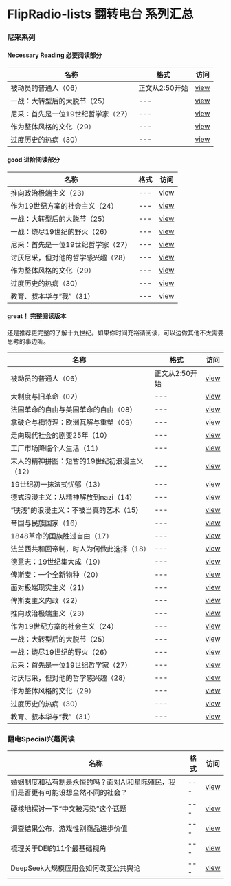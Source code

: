# FlipRadio-lists 翻转电台 系列汇总

### 尼采系列

#### Necessary Reading 必要阅读部分

| 名称 | 格式 |访问|
| --- | --- | --- |
| 被动员的普通人（06） | 正文从2:50开始 | [view](https://www.podbean.com/media/share/dir-7h3mh-18c65af8) |
| 一战：大转型后的大脱节（25） | --- | [view](https://www.podbean.com/media/share/dir-ybb7e-1ee785a2) |
| 尼采：首先是一位19世纪哲学家（27） | --- | [view](https://www.podbean.com/media/share/dir-ejecg-1fad9a65) |
| 作为整体风格的文化（29） | --- | [view](https://www.podbean.com/media/share/dir-u723c-20df8b47) |
| 过度历史的热病（30） | --- | [view](https://www.podbean.com/media/share/dir-8e7bv-2100dca6) |

#### good 进阶阅读部分

| 名称 | 格式 |访问|
| --- | --- | --- |
| 推向政治极端主义（23） | --- | [view](https://www.podbean.com/media/share/dir-wpgpm-1e3cc786) |
| 作为19世纪方案的社会主义（24） | --- | [view](https://www.podbean.com/media/share/dir-xexwi-1eadc96e) |
| 一战：大转型后的大脱节（25） | --- | [view](https://www.podbean.com/media/share/dir-ybb7e-1ee785a2) |
| 一战：烧尽19世纪的野火（26） | --- | [view](https://www.podbean.com/media/share/dir-zvy9y-1f59ee16) |
| 尼采：首先是一位19世纪哲学家（27） | --- | [view](https://www.podbean.com/media/share/dir-ejecg-1fad9a65) |
| 讨厌尼采，但对他的哲学感兴趣（28） | --- | [view](https://www.podbean.com/ew/dir-n79hi-2023759a) |
| 作为整体风格的文化（29） | --- | [view](https://www.podbean.com/media/share/dir-u723c-20df8b47) |
| 过度历史的热病（30） | --- | [view](https://www.podbean.com/media/share/dir-8e7bv-2100dca6) |
| 教育、叔本华与“我”（31） | --- | [view](https://www.podbean.com/media/share/dir-ntbqi-219d5b83) |

#### great！ 完整阅读版本

还是推荐更完整的了解十九世纪。如果你时间充裕请阅读，可以边做其他不太需要思考的事边听。

| 名称 | 格式 |访问|
| --- | --- | --- |
| 被动员的普通人（06） | 正文从2:50开始 | [view](https://www.podbean.com/media/share/dir-7h3mh-18c65af8) |
| 大制度与旧革命（07） | --- | [view](https://www.podbean.com/media/share/dir-frc5a-190da5b4) |
| 法国革命的自由与美国革命的自由（08） | --- | [view](https://www.podbean.com/media/share/dir-e6mfr-192de814) |
| 拿破仑与梅特涅：欧洲瓦解与重塑（09） | --- | [view](https://www.podbean.com/media/share/dir-2zuna-197b98ba) |
| 走向现代社会的剧变25年（10） | --- | [view](https://www.podbean.com/media/share/dir-dk67t-19a34c37) |
| 工厂市场降临个人生活（11） | --- | [view](https://www.podbean.com/media/share/dir-ikm5a-19f72f4e) |
| 末人的精神拼图：短暂的19世纪初浪漫主义（12） | --- | [view](https://www.podbean.com/media/share/dir-44e9r-1a668ef5) |
| 19世纪初一抹法式忧郁（13） | --- | [view](https://www.podbean.com/media/share/dir-5jdp2-1a8168cf) |
| 德式浪漫主义：从精神解放到nazi（14） | --- | [view](https://www.podbean.com/media/share/dir-66ij3-1ae51f2c) |
| “肤浅”的浪漫主义：不被当真的艺术（15） | --- | [view](https://www.podbean.com/media/share/dir-vhws9-1b82f83c) |
| 帝国与民族国家（16） | --- | [view](https://www.podbean.com/media/share/dir-6ga7b-1bbdd4e7) |
| 1848革命的国族胜过自由（17） | --- | [view](https://www.podbean.com/media/share/dir-de6m3-1c3ba010) |
| 法兰西共和回帝制，时人为何做此选择（18） | --- | [view](https://www.podbean.com/media/share/dir-y8p7d-1c917b2b) |
| 德意志：19世纪集大成（19） | --- | [view](https://www.podbean.com/media/share/dir-we6ep-1ce5d5d1) |
| 俾斯麦：一个全新物种（20） | --- | [view](https://www.podbean.com/media/share/dir-4auqa-1d179e11) |
| 面对极端现实主义（21） | --- | [view](https://www.podbean.com/media/share/dir-7fafr-1d5d3454) |
| 俾斯麦主义内政（22） | --- | [view](https://www.podbean.com/media/share/dir-9pqpa-1e209b0c) |
| 推向政治极端主义（23） | --- | [view](https://www.podbean.com/media/share/dir-wpgpm-1e3cc786) |
| 作为19世纪方案的社会主义（24） | --- | [view](https://www.podbean.com/media/share/dir-xexwi-1eadc96e) |
| 一战：大转型后的大脱节（25） | --- | [view](https://www.podbean.com/media/share/dir-ybb7e-1ee785a2) |
| 一战：烧尽19世纪的野火（26） | --- | [view](https://www.podbean.com/media/share/dir-zvy9y-1f59ee16) |
| 尼采：首先是一位19世纪哲学家（27） | --- | [view](https://www.podbean.com/media/share/dir-ejecg-1fad9a65) |
| 讨厌尼采，但对他的哲学感兴趣（28） | --- | [view](https://www.podbean.com/ew/dir-n79hi-2023759a) |
| 作为整体风格的文化（29） | --- | [view](https://www.podbean.com/media/share/dir-u723c-20df8b47) |
| 过度历史的热病（30） | --- | [view](https://www.podbean.com/media/share/dir-8e7bv-2100dca6) |
| 教育、叔本华与“我”（31） | --- | [view](https://www.podbean.com/media/share/dir-ntbqi-219d5b83) |


### 翻电Special兴趣阅读

| 名称 | 格式 |访问|
| --- | --- | --- |
| 婚姻制度和私有制是永恒的吗？面对AI和星际殖民，我们是否更有可能设想全然不同的社会？ | --- | [view](https://www.podbean.com/media/share/dir-gjqba-1964bd7c) |
| 硬核地探讨一下“中文被污染”这个话题 | --- | [view](https://www.podbean.com/media/share/dir-si9vv-1cbeedbe) |
| 调查结果公布，游戏性别商品进步价值 | --- | [view](https://www.podbean.com/media/share/dir-p5x7v-1f9e3c4f) |
| 梳理关于DEI的11个最基础视角 | --- | [view](https://www.podbean.com/media/share/dir-upmcj-20b6f721) |
| DeepSeek大规模应用会如何改变公共舆论 | --- | [view](https://www.podbean.com/media/share/dir-krz2e-23b3c3aa) |
